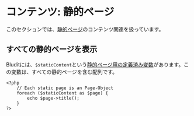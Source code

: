 # コンテンツ: 静的ページ
<!-- position: 4 -->

このセクションでは、[静的ページ](../../content/content-basics#static)のコンテンツ関連を扱っています。

## すべての静的ページを表示
Bluditには、`$staticContent`という[静的ページ用の定義済み変数](../../developers/predefined-variables#staticContent)があります。この変数は、すべての静的ページを含む配列です。

```
<?php
	// Each static page is an Page-Object
	foreach ($staticContent as $page) {
		echo $page->title();
	}
?>
```
